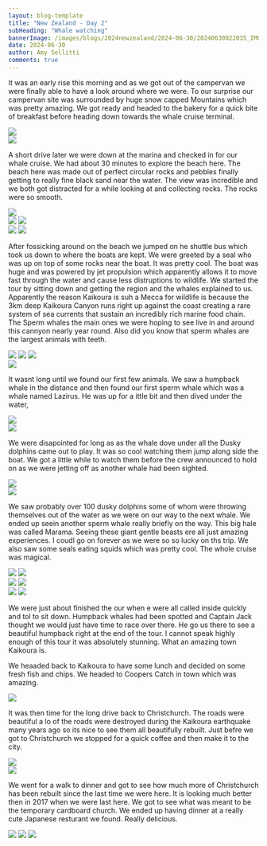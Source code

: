```yaml
---
layout: blog-template
title: "New Zealand - Day 2"
subHeading: "Whale watching"
bannerImage: /images/blogs/2024newzealand/2024-06-30/20240630022035_IMG_1109.jpg_compressed.JPEG
date: 2024-06-30
author: Amy Sellitti
comments: true
---
```

It was an early rise this morning and as we got out of the campervan we were finally able to have a look around where we were. To our surprise our campervan site was surrounded by huge snow capped Mountains which was pretty amazing. We got ready and headed to the bakery for a quick bite of breakfast before heading down towards the whale cruise terminal.   

<div class="center-image"><img src="/images/blogs/2024newzealand/2024-06-30/PXL_20240629_211508795_1.jpg_compressed.JPEG" /></div>
<div class="center-image"><img src="/images/blogs/2024newzealand/2024-06-30/PXL_20240629_213538145.jpg_compressed.JPEG" /></div>

A short drive later we were down at the marina and checked in for our whale cruise. We had about 30 minutes to explore the beach here. The beach here was made out of perfect circular rocks and pebbles finally getting to really fine black sand near the water. The view was incredible and we both got distracted for a while looking at and collecting rocks. The rocks were so smooth. 

<div class="center-image"><img src="/images/blogs/2024newzealand/2024-06-30/PXL_20240629_221015977.jpg_compressed.JPEG" /></div>
<div class="grid-2c">
  <img src="/images/blogs/2024newzealand/2024-06-30/PXL_20240629_215746777.jpg_compressed.JPEG"/>
  <img src="/images/blogs/2024newzealand/2024-06-30/PXL_20240629_215945164.jpg_compressed.JPEG"/>
</div>
<div class="grid-2c">
  <img src="/images/blogs/2024newzealand/2024-06-30/PXL_20240629_221002848_1.jpg_compressed.JPEG"/>
  <img src="/images/blogs/2024newzealand/2024-06-30/PXL_20240629_221010320.jpg_compressed.JPEG"/>
</div>

After fossicking around on the beach we jumped on he shuttle bus which took us down to where the boats are kept. We were greeted by  a seal who was up on top of some rocks near the boat. It was pretty cool. The boat was huge and was  powered by jet propulsion which apparently allows it to move fast through the water and cause less distruptions to wildlife. We started the tour by sitting down and getting the region and the whales explained to us. Apparently the reason Kaikoura is suh a Mecca for wildlife is because the 3km deep Kaikoura Canyon runs right up against the coast creating a rare system of sea currents that sustain an incredibly rich marine food chain. The Sperm whales the main ones we were hoping to see live in and around this cannyon nearly year round. Also did you know that sperm whales are the largest animals with teeth.

<div class="grid-1l-2w">
  <img src="/images/blogs/2024newzealand/2024-06-30/PXL_20240629_224822180.jpg_compressed.JPEG"/>
  <img src="/images/blogs/2024newzealand/2024-06-30/PXL_20240629_232003078.MP.jpg_compressed.JPEG"/>
  <img src="/images/blogs/2024newzealand/2024-06-30/PXL_20240629_232033270.jpg_compressed.JPEG"/>
</div>
<div class="center-image"><img src="/images/blogs/2024newzealand/2024-06-30/PXL_20240629_232546932.PANO.jpg_compressed.JPEG" /></div>

It wasnt long until we found our first few animals. We saw a humpback whale in the distance and then found our first sperm whale which was a whale named Lazirus. He was up for a ittle bit and then dived under the water,
<div class="center-image"><img src="/images/blogs/2024newzealand/2024-06-30/PXL_20240629_233427224.jpg_compressed.JPEG" /></div>
<div class="center-image"><img src="/images/blogs/2024newzealand/2024-06-30/PXL_20240629_233433516.jpg_compressed.JPEG" /></div>

We were disapointed for long as as the whale dove under all the Dusky dolphins came out to play. It was so cool watching them jump along side the boat. We got a little while to watch them before the crew announced to hold on as we were jetting off as another whale had been sighted. 

<div class="center-image"><img src="/images/blogs/2024newzealand/2024-06-30/PXL_20240629_233630657.jpg_compressed.JPEG" /></div>
<div class="center-image"><img src="/images/blogs/2024newzealand/2024-06-30/PXL_20240629_233632846_1.jpg_compressed.JPEG" /></div>

We saw probably over 100 dusky dolphins some of whom were throwing themselves out of the water as we were on our way to the next whale. We ended up seein another sperm whale really briefly on the way. This big hale was called Marama. Seeing these giant gentle beasts ere all just amazing experiences. I coudl go on forever as we were so so lucky on ths trip. We also saw some seals eating squids which was pretty cool. The whole cruise was magical. 

<div class="grid-2c">
  <img src="/images/blogs/2024newzealand/2024-06-30/PXL_20240629_234508432.jpg_compressed.JPEG"/>
  <img src="/images/blogs/2024newzealand/2024-06-30/PXL_20240630_001008495.MP.jpg_compressed.JPEG"/>
</div>
<div class="grid-2c">
  <img src="/images/blogs/2024newzealand/2024-06-30/PXL_20240630_000643879.MP.jpg_compressed.JPEG"/>
  <img src="/images/blogs/2024newzealand/2024-06-30/20240630022033_IMG_1106.jpg_compressed.JPEG"/>
</div>
<div class="grid-2c">
  <img src="/images/blogs/2024newzealand/2024-06-30/20240630022035_IMG_1109.jpg_compressed.JPEG"/>
  <img src="/images/blogs/2024newzealand/2024-06-30/20240630024703_IMG_1160.jpg_compressed.JPEG"/>
</div>

We were just about finished the our when e were all called inside quickly and tol to sit down. Humpback whales had been spotted and Captain Jack thought we would just have time to race over there. He go us there to see a beautiful humpback right at the end of the tour. I cannot speak highly enough of this tour it was absolutely stunning. What an amazing town Kaikoura is.

We heaaded back to Kaikoura to have some lunch and decided on some fresh fish and chips. We headed to Coopers Catch in town which was amazing.

<div class="center-image"><img src="/images/blogs/2024newzealand/2024-06-30/PXL_20240630_015143218.jpg_compressed.JPEG" /></div>

It was then time for the long drive back to Christchurch. The roads were beautiful a lo of the roads were destroyed during the Kaikoura earthquake many years ago so its nice to see them all beautifully rebuilt. Just befre we got to Christchurch we stopped for a quick coffee and then make it to the city.

<div class="center-image"><img src="/images/blogs/2024newzealand/2024-06-30/PXL_20240630_023349483.MP.jpg_compressed.JPEG" /></div>
<div class="center-image"><img src="/images/blogs/2024newzealand/2024-06-30/PXL_20240630_023452874.MP.jpg_compressed.JPEG" /></div>

We went for a walk to dinner and got to see how much more of Christchurch has been rebuilt since the last time we were here. It is looking much better then in 2017 when we were last here. We got to see what was meant to be the temporary cardboard church. We ended up having dinner at a really cute Japanese resturant we found. Really delicious. 

<div class="grid-3c">
  <img src="/images/blogs/2024newzealand/2024-06-30/PXL_20240630_072420474.NIGHT.jpg_compressed.JPEG"/>
  <img src="/images/blogs/2024newzealand/2024-06-30/PXL_20240630_074006431.jpg_compressed.JPEG"/>
  <img src="/images/blogs/2024newzealand/2024-06-30/PXL_20240630_080511426.jpg_compressed.JPEG"/>
</div>